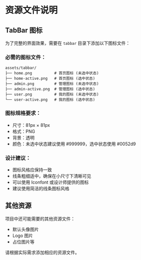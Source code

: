 # 资源文件说明

## TabBar 图标

为了完整的界面效果，需要在 `tabbar` 目录下添加以下图标文件：

### 必需的图标文件：

```
assets/tabbar/
├── home.png          # 首页图标 (未选中状态)
├── home-active.png   # 首页图标 (选中状态)
├── admin.png         # 管理图标 (未选中状态)
├── admin-active.png  # 管理图标 (选中状态)
├── user.png          # 我的图标 (未选中状态)
└── user-active.png   # 我的图标 (选中状态)
```

### 图标规格要求：

- 尺寸：81px × 81px
- 格式：PNG
- 背景：透明
- 颜色：未选中状态建议使用 #999999，选中状态使用 #0052d9

### 设计建议：

- 图标风格应保持一致
- 线条粗细适中，确保在小尺寸下清晰可见
- 可以使用 Iconfont 或设计师提供的图标
- 建议使用简洁的线条图标风格

## 其他资源

项目中还可能需要的其他资源文件：

- 默认头像图片
- Logo 图片
- 占位图片等

请根据实际需求添加相应的资源文件。

